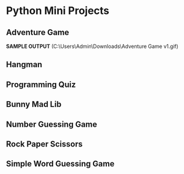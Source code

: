 # Python Mini Projects

## Adventure Game
**SAMPLE OUTPUT**
(‪C:\Users\Admin\Downloads\Adventure Game v1.gif)

## Hangman

## Programming Quiz

## Bunny Mad Lib

## Number Guessing Game

## Rock Paper Scissors

## Simple Word Guessing Game
